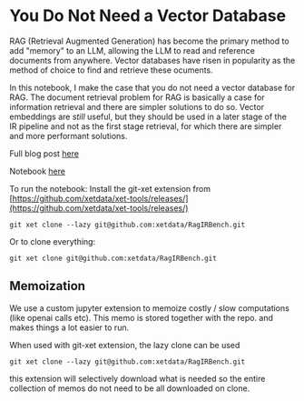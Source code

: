 You Do Not Need a Vector Database
================================= 
RAG (Retrieval Augmented Generation) has become the primary method to add
"memory" to an LLM, allowing the LLM to read and reference documents from
anywhere.  Vector databases have risen in popularity as the method of choice to
find and retrieve these ocuments.  

In this notebook, I make the case that you do not need a vector database for RAG.
The document retrieval problem for RAG is basically a case for information retrieval
and there are simpler solutions to do so. Vector embeddings are *still* useful,
but they should be used in a later stage of the IR pipeline and not as the
first stage retrieval, for which there are simpler and more performant solutions.

Full blog post [here](http://about.xethub.com/blog/you-dont-need-a-vector-database)

Notebook [here](you_do_not_need_a_vector_database.ipynb)

To run the notebook:
Install the git-xet extension from 
[https://github.com/xetdata/xet-tools/releases/](https://github.com/xetdata/xet-tools/releases/)

```
git xet clone --lazy git@github.com:xetdata/RagIRBench.git
```

Or to clone everything:

```
git xet clone git@github.com:xetdata/RagIRBench.git
```

Memoization
-----------
We use a custom jupyter extension to memoize costly / slow computations 
(like openai calls etc). This memo is stored together with the repo. 
and makes things a lot easier to run. 

When used with git-xet extension, the lazy clone can be used
```
git xet clone --lazy git@github.com:xetdata/RagIRBench.git
```

this extension will selectively download what is needed so the entire collection
of memos do not need to be all downloaded on clone.


